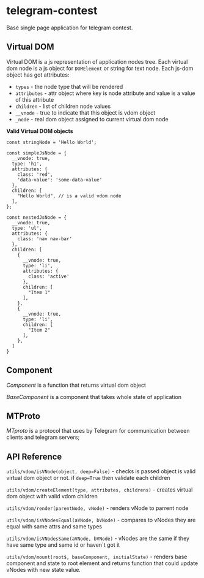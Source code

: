 # telegram-contest

Base single page application for telegram contest. 

## Virtual DOM

Virtual DOM is a js representation of application nodes tree. Each virtual dom node is a js object for
 `DOMElement` or
string for text node. Each js-dom object has got attributes:
  - `types` - the node type that will be rendered
  - `attributes` - attr object where key is node attribute and value is a value of this attribute
  - `children` - list of children node values
  - `__vnode` - true to indicate that this object is vdom object
  - `_node` - real dom object assigned to current virtual dom node
  
**Valid Virtual DOM objects**

```$js
const stringNode = 'Hello World';

const simpleJsNode = {
  __vnode: true,
  type: 'h1',
  attributes: {
    class: 'red',
    'data-value': 'some-data-value'
  },
  children: [
    "Hello World", // is a valid vdom node
  ],
};

const nestedJsNode = {
  __vnode: true,
  type: 'ul',
  attributes: {
    class: 'nav nav-bar'
  },
  children: [
    {
      __vnode: true,
      type: 'li',
      attributes: {
        class: 'active'
      },
      children: [
        "Item 1"
      ],
    },
    {
      __vnode: true,
      type: 'li',
      children: [
        "Item 2"
      ],
    },
  ]
}
```

## Component

*Component* is a function that returns virtual dom object

*BaseComponent* is a component that takes whole state of application

## MTProto

*MTproto* is a protocol that uses by Telegram for communication between clients and telegram servers;

## API Reference


`utils/vdom/isVNode(object, deep=False)` - checks is passed object is valid virtual dom object or not.
if `deep=True` then validate each children

`utils/vdom/createElement(type, attributes, childrens)` - creates virtual dom object with valid vdom children

`utils/vdom/render(parentNode, vNode)` - renders vNode to parrent node

`utils/vdom/isVNodesEqual(aVNode, bVNode)` - compares to vNodes they are equal with same attrs and same types

`utils/vdom/isVNodesSame(aVNode, bVNode)` - vNodes are the same if they have same type and same id or haven`t got it

`utils/vdom/mount(root$, baseComponent, initialState)`  - renders base component and state to root element and returns function
that could update vNodes with new state value. 

